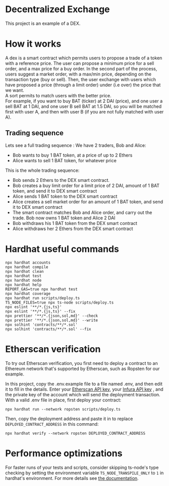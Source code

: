 # Decentralized Exchange

This project is an example of a DEX. 
# How it works 
A dex is a smart contract which permits users to propose a trade of a token  
with a reference price. The user can propose a minimum price for a sell order, and a max price for a buy order.
In the second part of the process, users suggest a market order, with a max/min price, depending on the  transaction type (buy or sell). Then, the user exchange 
with users which have proposed a price (through a limit order) under (i.e over) the price that we want.  
A sort permits to match users with the better price.  
For example, if you want to buy BAT (ticker) at 2 DAI (price), and one user a sell BAT at 1 DAI, and one user B sell BAT at 1.5 DAI, so you will be 
matched first with user A, and then with user B (if you are not fully matched with user A).
## Trading sequence
Lets see a full trading sequence :
We have 2 traders, Bob and Alice:

- Bob wants to buy 1 BAT token, at a price of up to 2 Ethers
- Alice wants to sell 1 BAT token, for whatever price


This is the whole trading sequence:

- Bob sends 2 Ethers to the DEX smart contract.
- Bob creates a buy limit order for a limit price of 2 DAI, amount of 1 BAT token, and send it to DEX smart contract
- Alice sends 1 BAT token to the DEX smart contract
- Alice creates a sell market order for an amount of 1 BAT token, and send it to DEX smart contract
- The smart contract matches Bob and Alice order, and carry out the trade. Bob now owns 1 BAT token and Alice 2 DAI
- Bob withdraws his 1 BAT token from the DEX smart contract
- Alice withdraws her 2 Ethers from the DEX smart contract

# Hardhat useful commands
```shell
npx hardhat accounts
npx hardhat compile
npx hardhat clean
npx hardhat test
npx hardhat node
npx hardhat help
REPORT_GAS=true npx hardhat test
npx hardhat coverage
npx hardhat run scripts/deploy.ts
TS_NODE_FILES=true npx ts-node scripts/deploy.ts
npx eslint '**/*.{js,ts}'
npx eslint '**/*.{js,ts}' --fix
npx prettier '**/*.{json,sol,md}' --check
npx prettier '**/*.{json,sol,md}' --write
npx solhint 'contracts/**/*.sol'
npx solhint 'contracts/**/*.sol' --fix
```

# Etherscan verification

To try out Etherscan verification, you first need to deploy a contract to an Ethereum network that's supported by Etherscan, such as Ropsten for our example.

In this project, copy the .env.example file to a file named .env, and then edit it to fill in the details. Enter your [Etherscan API key](https://etherscan.io/myapikey),
your [Infura API key](https://infura.io/dashboard) , and the private key of the account which will send the deployment transaction. With a valid .env file in place, first deploy your contract:

```shell
npx hardhat run --network ropsten scripts/deploy.ts
```

Then, copy the deployment address and paste it in to replace `DEPLOYED_CONTRACT_ADDRESS` in this command:

```shell
npx hardhat verify --network ropsten DEPLOYED_CONTRACT_ADDRESS
```

# Performance optimizations

For faster runs of your tests and scripts, consider skipping ts-node's type checking by setting the environment variable `TS_NODE_TRANSPILE_ONLY` to `1` in hardhat's environment. For more details see [the documentation](https://hardhat.org/guides/typescript.html#performance-optimizations).
